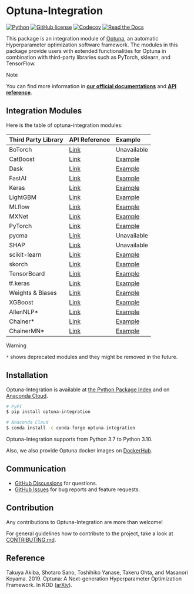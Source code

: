 # Optuna-Integration

[![Python](https://img.shields.io/badge/python-3.7%20%7C%203.8%20%7C%203.9%20%7C%203.10%20%7C%203.11-blue)](https://www.python.org)
[![GitHub license](https://img.shields.io/badge/license-MIT-blue.svg)](https://github.com/optuna/optuna-integration)
[![Codecov](https://codecov.io/gh/optuna/optuna-integration/branch/main/graph/badge.svg)](https://codecov.io/gh/optuna/optuna-integration/branch/main)
[![Read the Docs](https://readthedocs.org/projects/optuna-integration/badge/?version=stable)](https://optuna-integration.readthedocs.io/en/stable/)

This package is an integration module of [Optuna](https://github.com/optuna/optuna), an automatic Hyperparameter optimization software framework.
The modules in this package provide users with extended functionalities for Optuna in combination with third-party libraries such as PyTorch, sklearn, and TensorFlow.

> [!NOTE]
> You can find more information in [**our official documentations**](https://optuna-integration.readthedocs.io/en/stable/) and [**API reference**](https://optuna-integration.readthedocs.io/en/stable/reference/index.html).

## Integration Modules

Here is the table of optuna-integration modules:

|Third Party Library|API Reference| Example |
|:--|:--|:--|
|BoTorch|[Link](https://optuna-integration.readthedocs.io/en/stable/reference/index.html#botorch)| Unavailable |
|CatBoost|[Link](https://optuna-integration.readthedocs.io/en/stable/reference/index.html#catboost)|[Example](https://github.com/optuna/optuna-examples/blob/main/catboost/catboost_pruning.py)|
|Dask|[Link](https://optuna-integration.readthedocs.io/en/stable/reference/index.html#dask)|[Example](https://github.com/optuna/optuna-examples/tree/main/dask/dask_simple.py)|
|FastAI|[Link](https://optuna-integration.readthedocs.io/en/stable/reference/index.html#fast-ai)|[Example](https://github.com/optuna/optuna-examples/tree/main/fastai/fastai_simple.py)|
|Keras|[Link](https://optuna-integration.readthedocs.io/en/stable/reference/index.html#keras)|[Example](https://github.com/optuna/optuna-examples/tree/main/keras)|
|LightGBM|[Link](https://optuna-integration.readthedocs.io/en/stable/reference/index.html#lightgbm)|[Example](https://github.com/optuna/optuna-examples/tree/main/lightgbm)|
|MLflow|[Link](https://optuna-integration.readthedocs.io/en/stable/reference/index.html#mlflow)|[Example](https://github.com/optuna/optuna-examples/blob/main/mlflow/)|
|MXNet|[Link](https://optuna-integration.readthedocs.io/en/stable/reference/index.html#mxnet)|[Example](https://github.com/optuna/optuna-examples/tree/main/mxnet)|
|PyTorch|[Link](https://optuna-integration.readthedocs.io/en/stable/reference/index.html#pytorch)|[Example](https://github.com/optuna/optuna-examples/tree/main/pytorch)|
|pycma|[Link](https://optuna-integration.readthedocs.io/en/stable/reference/index.html#pycma)|Unavailable|
|SHAP|[Link](https://optuna-integration.readthedocs.io/en/stable/reference/index.html#shap)|Unavailable|
|scikit-learn|[Link](https://optuna-integration.readthedocs.io/en/stable/reference/index.html#sklearn)|[Example](https://github.com/optuna/optuna-examples/tree/main/sklearn/sklearn_optuna_search_cv_simple.py)|
|skorch|[Link](https://optuna-integration.readthedocs.io/en/stable/reference/index.html#skorch)|[Example](https://github.com/optuna/optuna-examples/tree/main/pytorch/skorch_simple.py)|
|TensorBoard|[Link](https://optuna-integration.readthedocs.io/en/stable/reference/index.html#tensorboard)|[Example](https://github.com/optuna/optuna-examples/tree/main/tensorboard/tensorboard_simple.py)|
|tf.keras|[Link](https://optuna-integration.readthedocs.io/en/stable/reference/index.html#tensorflow)|[Example](https://github.com/optuna/optuna-examples/tree/main/tfkeras/tfkeras_integration.py)|
|Weights & Biases|[Link](https://optuna-integration.readthedocs.io/en/stable/reference/index.html#wandb)|[Example](https://github.com/optuna/optuna-examples/blob/main/wandb/wandb_integration.py)|
|XGBoost|[Link](https://optuna-integration.readthedocs.io/en/stable/reference/index.html#xgboost)|[Example](https://github.com/optuna/optuna-examples/tree/main/xgboost/xgboost_integration.py)|
|AllenNLP*|[Link](https://optuna-integration.readthedocs.io/en/stable/reference/index.html#allennlp)|[Example](https://github.com/optuna/optuna-examples/tree/main/allennlp)|
|Chainer*|[Link](https://optuna-integration.readthedocs.io/en/stable/reference/index.html#chainer)|[Example](https://github.com/optuna/optuna-examples/tree/main/chainer/chainer_integration.py)|
|ChainerMN*| [Link](https://optuna-integration.readthedocs.io/en/stable/reference/index.html#chainermn) | [Example](https://github.com/optuna/optuna-examples/tree/main/chainer/chainermn_simple.py) |

> [!WARNING]
> `*` shows deprecated modules and they might be removed in the future.

## Installation

Optuna-Integration is available at [the Python Package Index](https://pypi.org/project/optuna-integration/) and
on [Anaconda Cloud](https://anaconda.org/conda-forge/optuna-integration).

```bash
# PyPI
$ pip install optuna-integration
```

```bash
# Anaconda Cloud
$ conda install -c conda-forge optuna-integration
```

Optuna-Integration supports from Python 3.7 to Python 3.10.

Also, we also provide Optuna docker images on [DockerHub](https://hub.docker.com/r/optuna/optuna).

## Communication

* [GitHub Discussions] for questions.
* [GitHub Issues] for bug reports and feature requests.

[GitHub Discussions]: https://github.com/optuna/optuna-integration/discussions

[GitHub issues]: https://github.com/optuna/optuna-integration/issues

## Contribution

Any contributions to Optuna-Integration are more than welcome!

For general guidelines how to contribute to the project, take a look at [CONTRIBUTING.md](./CONTRIBUTING.md).

## Reference

Takuya Akiba, Shotaro Sano, Toshihiko Yanase, Takeru Ohta, and Masanori Koyama. 2019.
Optuna: A Next-generation Hyperparameter Optimization Framework. In KDD ([arXiv](https://arxiv.org/abs/1907.10902)).
